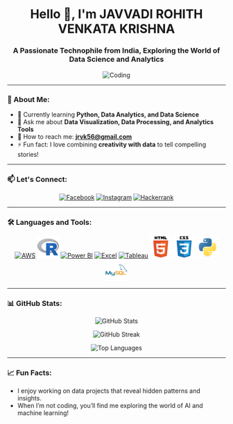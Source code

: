 <h1 align="center">Hello 👋, I'm JAVVADI ROHITH VENKATA KRISHNA</h1>
<h3 align="center">A Passionate Technophile from India, Exploring the World of Data Science and Analytics</h3>

<p align="center">
    <img align="center" src="https://user-images.githubusercontent.com/74038190/212749363-58f213b3-4bb0-4881-bca2-7b7f978f3c44.gif" alt="Coding" width="500" />
</p>

---

### 🌱 About Me:
- 🔭 Currently learning **Python, Data Analytics, and Data Science**
- 💬 Ask me about **Data Visualization, Data Processing, and Analytics Tools**
- 📧 How to reach me: **jrvk56@gmail.com**
- ⚡ Fun fact: I love combining **creativity with data** to tell compelling stories!

---

### 📫 Let's Connect:

<p align="center">
    <a href="https://fb.com/rohithjavvadi" target="blank"><img src="https://img.shields.io/badge/Facebook-1877F2?style=for-the-badge&logo=facebook&logoColor=white" alt="Facebook" /></a>
    <a href="https://instagram.com/rohithjavvadi" target="blank"><img src="https://img.shields.io/badge/Instagram-E4405F?style=for-the-badge&logo=instagram&logoColor=white" alt="Instagram" /></a>
    <a href="https://www.hackerrank.com/javvadi_rohith" target="blank"><img src="https://img.shields.io/badge/Hackerrank-2EC866?style=for-the-badge&logo=hackerrank&logoColor=white" alt="Hackerrank" /></a>
</p>

---

### 🛠️ Languages and Tools:

<p align="center">
    <a href="https://aws.amazon.com" target="_blank"><img src="https://img.icons8.com/color/48/000000/amazon-web-services.png" alt="AWS" width="50" height="50"/></a>
    <a href="https://www.r-project.org" target="_blank"><img src="https://raw.githubusercontent.com/devicons/devicon/master/icons/r/r-original.svg" alt="R" width="50" height="50"/></a>
    <a href="https://powerbi.microsoft.com" target="_blank"><img src="https://img.icons8.com/color/48/000000/power-bi.png" alt="Power BI" width="50" height="50"/></a>
    <a href="https://www.microsoft.com/en-us/microsoft-365/excel" target="_blank"><img src="https://img.icons8.com/color/48/000000/microsoft-excel-2019.png" alt="Excel" width="50" height="50"/></a>
    <a href="https://www.tableau.com" target="_blank"><img src="https://img.icons8.com/color/48/000000/tableau-software.png" alt="Tableau" width="50" height="50"/></a>
    <a href="https://www.w3schools.com/html/" target="_blank"><img src="https://raw.githubusercontent.com/devicons/devicon/master/icons/html5/html5-original-wordmark.svg" alt="HTML5" width="50" height="50"/></a>
    <a href="https://www.w3schools.com/css/" target="_blank"><img src="https://raw.githubusercontent.com/devicons/devicon/master/icons/css3/css3-original-wordmark.svg" alt="CSS3" width="50" height="50"/></a>
    <a href="https://www.python.org" target="_blank"><img src="https://raw.githubusercontent.com/devicons/devicon/master/icons/python/python-original.svg" alt="Python" width="50" height="50"/></a>
    <a href="https://www.mysql.com/" target="_blank"><img src="https://raw.githubusercontent.com/devicons/devicon/master/icons/mysql/mysql-original-wordmark.svg" alt="MySQL" width="50" height="50"/></a>
</p>

---

### 📊 GitHub Stats:

<p align="center">
    <img src="https://github-readme-stats.vercel.app/api?username=rohithjavvadi&show_icons=true&theme=radical" alt="GitHub Stats" width="450"/>
</p>

<p align="center">
    <img src="https://github-readme-streak-stats.herokuapp.com/?user=rohithjavvadi&theme=radical" alt="GitHub Streak" width="450"/>
</p>

<p align="center">
    <img src="https://github-readme-stats.vercel.app/api/top-langs?username=rohithjavvadi&show_icons=true&theme=radical&layout=compact" alt="Top Languages" width="450"/>
</p>

---

### 📈 Fun Facts:
- I enjoy working on data projects that reveal hidden patterns and insights.
- When I’m not coding, you’ll find me exploring the world of AI and machine learning!

